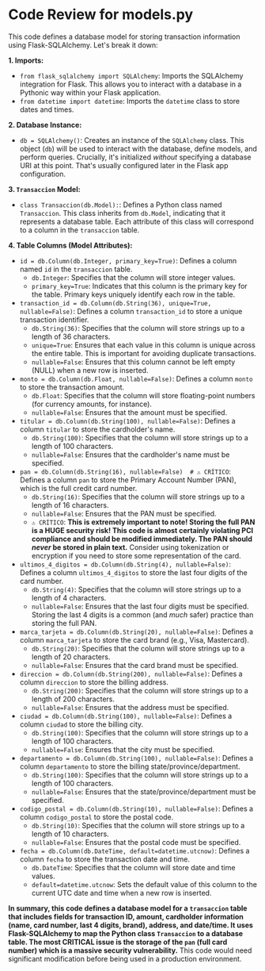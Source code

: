 <!-- hash:8f41e00733a676de3664c15d4be0338bbbc808143dc3bfd3ff9fea0122fa2bc2 -->
# Code Review for models.py

This code defines a database model for storing transaction information using Flask-SQLAlchemy. Let's break it down:

**1. Imports:**

*   `from flask_sqlalchemy import SQLAlchemy`:  Imports the SQLAlchemy integration for Flask. This allows you to interact with a database in a Pythonic way within your Flask application.
*   `from datetime import datetime`: Imports the `datetime` class to store dates and times.

**2. Database Instance:**

*   `db = SQLAlchemy()`:  Creates an instance of the `SQLAlchemy` class. This object (`db`) will be used to interact with the database, define models, and perform queries.  Crucially, it's initialized *without* specifying a database URI at this point.  That's usually configured later in the Flask app configuration.

**3. `Transaccion` Model:**

*   `class Transaccion(db.Model):`:  Defines a Python class named `Transaccion`. This class inherits from `db.Model`, indicating that it represents a database table. Each attribute of this class will correspond to a column in the `transaccion` table.

**4. Table Columns (Model Attributes):**

*   `id = db.Column(db.Integer, primary_key=True)`:  Defines a column named `id` in the `transaccion` table.
    *   `db.Integer`: Specifies that the column will store integer values.
    *   `primary_key=True`:  Indicates that this column is the primary key for the table. Primary keys uniquely identify each row in the table.
*   `transaction_id = db.Column(db.String(36), unique=True, nullable=False)`: Defines a column `transaction_id` to store a unique transaction identifier.
    *   `db.String(36)`:  Specifies that the column will store strings up to a length of 36 characters.
    *   `unique=True`:  Ensures that each value in this column is unique across the entire table.  This is important for avoiding duplicate transactions.
    *   `nullable=False`:  Ensures that this column cannot be left empty (NULL) when a new row is inserted.
*   `monto = db.Column(db.Float, nullable=False)`: Defines a column `monto` to store the transaction amount.
    *   `db.Float`: Specifies that the column will store floating-point numbers (for currency amounts, for instance).
    *   `nullable=False`: Ensures that the amount must be specified.
*   `titular = db.Column(db.String(100), nullable=False)`: Defines a column `titular` to store the cardholder's name.
    *   `db.String(100)`: Specifies that the column will store strings up to a length of 100 characters.
    *   `nullable=False`: Ensures that the cardholder's name must be specified.
*   `pan = db.Column(db.String(16), nullable=False)  # ⚠️ CRÍTICO`: Defines a column `pan` to store the Primary Account Number (PAN), which is the full credit card number.
    *   `db.String(16)`: Specifies that the column will store strings up to a length of 16 characters.
    *   `nullable=False`: Ensures that the PAN must be specified.
    *   `⚠️ CRÍTICO`:  **This is extremely important to note!  Storing the full PAN is a HUGE security risk!  This code is almost certainly violating PCI compliance and should be modified immediately.  The PAN should *never* be stored in plain text.** Consider using tokenization or encryption if you need to store some representation of the card.
*   `ultimos_4_digitos = db.Column(db.String(4), nullable=False)`: Defines a column `ultimos_4_digitos` to store the last four digits of the card number.
    *   `db.String(4)`: Specifies that the column will store strings up to a length of 4 characters.
    *   `nullable=False`: Ensures that the last four digits must be specified. Storing the last 4 digits is a common (and *much* safer) practice than storing the full PAN.
*   `marca_tarjeta = db.Column(db.String(20), nullable=False)`: Defines a column `marca_tarjeta` to store the card brand (e.g., Visa, Mastercard).
    *   `db.String(20)`: Specifies that the column will store strings up to a length of 20 characters.
    *   `nullable=False`: Ensures that the card brand must be specified.
*   `direccion = db.Column(db.String(200), nullable=False)`: Defines a column `direccion` to store the billing address.
    *   `db.String(200)`: Specifies that the column will store strings up to a length of 200 characters.
    *   `nullable=False`: Ensures that the address must be specified.
*   `ciudad = db.Column(db.String(100), nullable=False)`: Defines a column `ciudad` to store the billing city.
    *   `db.String(100)`: Specifies that the column will store strings up to a length of 100 characters.
    *   `nullable=False`: Ensures that the city must be specified.
*   `departamento = db.Column(db.String(100), nullable=False)`: Defines a column `departamento` to store the billing state/province/department.
    *   `db.String(100)`: Specifies that the column will store strings up to a length of 100 characters.
    *   `nullable=False`: Ensures that the state/province/department must be specified.
*   `codigo_postal = db.Column(db.String(10), nullable=False)`: Defines a column `codigo_postal` to store the postal code.
    *   `db.String(10)`: Specifies that the column will store strings up to a length of 10 characters.
    *   `nullable=False`: Ensures that the postal code must be specified.
*   `fecha = db.Column(db.DateTime, default=datetime.utcnow)`: Defines a column `fecha` to store the transaction date and time.
    *   `db.DateTime`: Specifies that the column will store date and time values.
    *   `default=datetime.utcnow`:  Sets the default value of this column to the current UTC date and time when a new row is inserted.

**In summary, this code defines a database model for a `transaccion` table that includes fields for transaction ID, amount, cardholder information (name, card number, last 4 digits, brand), address, and date/time.  It uses Flask-SQLAlchemy to map the Python class `Transaccion` to a database table.  The most CRITICAL issue is the storage of the `pan` (full card number) which is a massive security vulnerability.**  This code would need significant modification before being used in a production environment.
